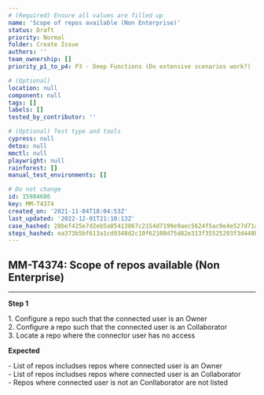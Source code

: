 ```yaml
---
# (Required) Ensure all values are filled up
name: 'Scope of repos available (Non Enterprise)'
status: Draft
priority: Normal
folder: Create Issue
authors: ''
team_ownership: []
priority_p1_to_p4: P3 - Deep Functions (Do extensive scenarios work?)

# (Optional)
location: null
component: null
tags: []
labels: []
tested_by_contributor: ''

# (Optional) Test type and tools
cypress: null
detox: null
mmctl: null
playwright: null
rainforest: []
manual_test_environments: []

# Do not change
id: 15984686
key: MM-T4374
created_on: '2021-11-04T18:04:53Z'
last_updated: '2022-12-01T21:10:13Z'
case_hashed: 28bef425e7d2eb5a85413867c2154d7199e9aec5624f5ac9e4e527d71a52d7170dce46332dc53f9d76c8798f8b0cfe6c
steps_hashed: ea373b5bf613a1cd9348d2c10f62108d75d82e313f35525293f3d448bd23adfdbac3f552185cb5f51469db2ac0ff7a9e
---
```


<!-- (Auto-generated) Based on frontmatter's "key" and "name" -->

## MM-T4374: Scope of repos available (Non Enterprise)

---

**Step 1**

1\. Configure a repo such that the connected user is an Owner\
2\. Configure a repo such that the connected user is an Collaborator\
3\. Locate a repo where the connector user has no access

**Expected**

\- List of repos includses repos where connected user is an Owner\
\- List of repos includses repos where connected user is an Collaborator\
\- Repos where connected user is not an Conllaborator are not listed
